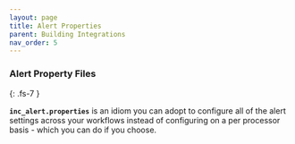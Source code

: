 ```yaml
---
layout: page
title: Alert Properties
parent: Building Integrations
nav_order: 5
---
```


### Alert Property Files
{: .fs-7 }

**`inc_alert.properties`** is an idiom you can adopt to configure all of the alert settings across your workflows instead of configuring on a per processor basis - which you can do if you choose.